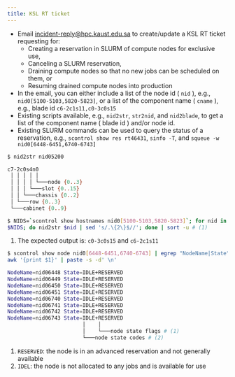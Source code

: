 ```yaml
---
title: KSL RT ticket
---
```


- Email incident-reply@hpc.kaust.edu.sa to create/update a KSL RT ticket
  requesting for:
    - Creating a reservation in SLURM of compute nodes for exclusive use,
    - Canceling a SLURM reservation,
    - Draining compute nodes so that no new jobs can be scheduled on them, or
    - Resuming drained compute nodes into production
- In the email, you can either include a list of the node id ( `nid` ), e.g.,
  `nid0[5100-5103,5820-5823]`, or a list of the component name ( `cname` ),
  e.g., blade id `c6-2c1s11,c0-3c0s15`
- Existing scripts available, e.g., `nid2str`, `str2nid`, and `nid2blade`, to
  get a list of the component name ( blade id ) and/or node id.
- Existing SLURM commands can be used to query the status of a reservation,
  e.g., `scontrol show res rt46431`, `sinfo -T`,  and
  `squeue -w nid0[6448-6451,6740-6743]`

``` sh title="Description of the component name" hl_lines="3-9"
$ nid2str nid05200

c7-2c0s4n0
 │ │ │ │ │
 │ │ │ │ └───node {0..3}
 │ │ │ └───slot {0..15}
 │ │ └───chassis {0..2}
 │ └───row {0..3}
 └───cabinet {0..9}
```

``` sh title="Convert NIDs to CNAMEs"
$ NIDS=`scontrol show hostnames nid0[5100-5103,5820-5823]`; for nid in \
$NIDS; do nid2str $nid | sed 's/.\{2\}$//'; done | sort -u # (1)
```

1. The expected output is: `c0-3c0s15` and `c6-2c1s11`

``` sh title="Query the nodes states" hl_lines="4-17"
$ scontrol show node nid0[6448-6451,6740-6743] | egrep "NodeName|State" | \
awk '{print $1}' | paste -s -d' \n'

NodeName=nid06448 State=IDLE+RESERVED
NodeName=nid06449 State=IDLE+RESERVED
NodeName=nid06450 State=IDLE+RESERVED
NodeName=nid06451 State=IDLE+RESERVED
NodeName=nid06740 State=IDLE+RESERVED
NodeName=nid06741 State=IDLE+RESERVED
NodeName=nid06742 State=IDLE+RESERVED
NodeName=nid06743 State=IDLE+RESERVED
                        │    │
                        │    └───node state flags # (1)
                        └───node state codes # (2)
```

1. `RESERVED`: the node is in an advanced reservation and not generally available
2. `IDEL`: the node is not allocated to any jobs and is available for use
